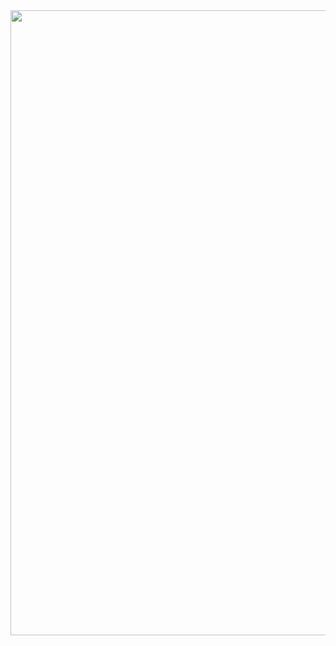 <img src="https://user-images.githubusercontent.com/99882265/225276651-b3a99c8d-2e4e-41ba-b152-8aa4039473d0.png" width="1400" height="1000">
